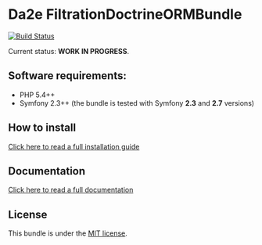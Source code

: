 # Da2e FiltrationDoctrineORMBundle

[![Build Status](https://travis-ci.org/dmitrya2e/filtration-doctrine-orm-bundle.svg?branch=dev)](https://travis-ci.org/dmitrya2e/filtration-doctrine-orm-bundle)

Current status: **WORK IN PROGRESS**.

## Software requirements:

- PHP 5.4++
- Symfony 2.3++ (the bundle is tested with Symfony **2.3** and **2.7** versions)

## How to install

[Click here to read a full installation guide](Resources/docs/how-to-install.md)

## Documentation

[Click here to read a full documentation](Resources/docs/index.md)

## License

This bundle is under the [MIT license](LICENSE). 
